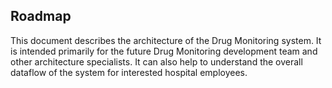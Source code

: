 ## Roadmap

This document describes the architecture of the Drug Monitoring system.
It is intended primarily for the future Drug Monitoring development team and other architecture specialists.
It can also help to understand the overall dataflow of the system for interested hospital employees.